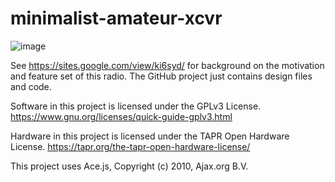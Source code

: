 # minimalist-amateur-xcvr

![image](https://github.com/ki6syd/minimalist-amateur-xcvr/assets/5254153/b4ac5d3b-cea8-4040-8ece-682762819a9e)


See https://sites.google.com/view/ki6syd/ for background on the motivation and feature set of this radio. The GitHub project just contains design files and code.

Software in this project is licensed under the GPLv3 License. https://www.gnu.org/licenses/quick-guide-gplv3.html

Hardware in this project is licensed under the TAPR Open Hardware License. https://tapr.org/the-tapr-open-hardware-license/

This project uses Ace.js, Copyright (c) 2010, Ajax.org B.V.
